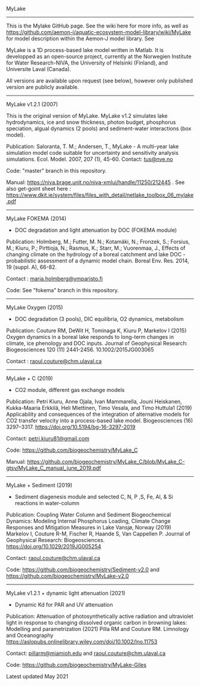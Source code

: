 MyLake
***
This is the Mylake GitHub page. See the wiki here for more info, as well as https://github.com/aemon-j/aquatic-ecosystem-model-library/wiki/MyLake for model description within the Aemon-J model library. See 

MyLake is a 1D process-based lake model written in Matlab. It is developped as an open-source project, currently at the Norwegien Institute for Water Research-NIVA, the University of Helsinki (Finland), and Universite Laval (Canada). 

All versions are available upon request (see below), however only published version are publicly available. 

***
MyLake v1.2.1 (2007)

This is the original version of MyLake. MyLake v1.2 simulates lake hydrodynamics, ice and snow thickness, photon budget, phosphorus speciation, algual dynamics (2 pools) and sediment-water interactions (box model). 

Publication: Saloranta, T. M.; Andersen, T., MyLake - A multi-year lake simulation model code suitable for uncertainty and sensitivity analysis simulations. Ecol. Model. 2007, 207 (1), 45-60. Contact: tus@nve.no

Code: "master" branch in this repository. 

Manual: https://niva.brage.unit.no/niva-xmlui/handle/11250/212445 . See also get-goint sheet here : https://www.dkit.ie/system/files/files_with_detail/netlake_toolbox_06_mylake.pdf

***
MyLake FOKEMA (2014)

+ DOC degradation and light attenuation by DOC  (FOKEMA module)

Publication: Holmberg, M.; Futter, M. N.; Kotamäki, N.; Fronzek, S.; Forsius, M.; Kiuru, P.; Pirttioja, N.; Rasmus, K.; Starr, M.; Vuorenmaa, J., Effects of changing climate on the hydrology of a boreal catchment and lake DOC - probabilistic assessment of a dynamic model chain. Boreal Env. Res. 2014, 19 (suppl. A), 66-82. 

Contact : maria.holmberg@ymparisto.fi

Code: See "fokema" branch in this repository. 

****
MyLake Oxygen (2015)

+ DOC degradation (3 pools), DIC equilibria, O2 dynamics, metabolism 

Publication:  Couture RM, DeWit H, Tominaga K, Kiuru P, Markelov I (2015) Oxygen dynamics in a boreal lake responds to long-term changes in climate, ice phenology and DOC inputs. Journal of Geophysical Research: Biogeosciences 120 (11) 2441-2456.  10.1002/2015JG003065

Contact : raoul.couture@chm.ulaval.ca

*** 
MyLake + C (2019) 

+ CO2 module, different gas exchange models 

Publication: Petri Kiuru, Anne Ojala, Ivan Mammarella, Jouni Heiskanen, Kukka-Maaria Erkkilä, Heli Miettinen, Timo Vesala, and Timo Huttula1 (2019) Applicability and consequences of the integration of alternative models for CO2 transfer velocity into a process-based lake model. Biogeosciences (16) 3297–3317. https://doi.org/10.5194/bg-16-3297-2019

Contact: petri.kiuru81@gmail.com

Code: https://github.com/biogeochemistry/MyLake_C

Manual: https://github.com/biogeochemistry/MyLake_C/blob/MyLake_C-gtsv/MyLake_C_manual_june_2019.pdf

***
MyLake + Sediment (2019)

+ Sediment diagenesis module and selected C, N, P ,S, Fe, Al, & Si reactions in water-column

Publication: Coupling Water Column and Sediment Biogeochemical Dynamics: Modeling Internal Phosphorus Loading, Climate Change Responses and Mitigation Measures in Lake Vansjø, Norway (2019) Markelov I, Couture R-M,  Fischer R, Haande S, Van Cappellen P. Journal of Geophysical Research: Biogeosciences. https://doi.org/10.1029/2019JG005254

Contact: raoul.couture@chm.ulaval.ca

Code: https://github.com/biogeochemistry/Sediment-v2.0 and https://github.com/biogeochemistry/MyLake-v2.0

***
MyLake v1.2.1 + dynamic light attenuation (2021)

+ Dynamic Kd for PAR and UV attenuation

Publication: Attenuation of photosynthetically active radiation and ultraviolet light in response to changing dissolved organic carbon in browning lakes:  Modelling and parametrization (2021) Pilla RM and Couture RM. Limnology and Oceanography https://aslopubs.onlinelibrary.wiley.com/doi/10.1002/lno.11753

Contact: pillarm@miamioh.edu and raoul.couture@chm.ulaval.ca

Code: https://github.com/biogeochemistry/MyLake-Giles

Latest updated May 2021

